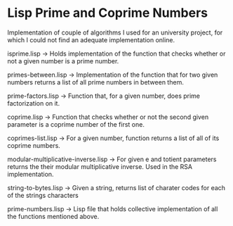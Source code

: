 # Lisp Prime and Coprime Numbers
Implementation of couple of algorithms I used for an university project, for which I could not find an adequate implementation online.

isprime.lisp -> Holds implementation of the function that checks whether or not a given number is a prime number.

primes-between.lisp -> Implementation of the function that for two given numbers returns a list of all prime numbers in between them.

prime-factors.lisp -> Function that, for a given number, does prime factorization on it.

coprime.lisp -> Function that checks whether or not the second given parameter is a coprime number of the first one.

coprimes-list.lisp -> For a given number, function returns a list of all of its coprime numbers.

modular-multiplicative-inverse.lisp -> For given e and totient parameters returns the their modular multiplicative inverse. Used in the RSA implementation.

string-to-bytes.lisp -> Given a string, returns list of charater codes for each of the strings characters

prime-numbers.lisp -> Lisp file that holds collective implementation of all the functions mentioned above.
